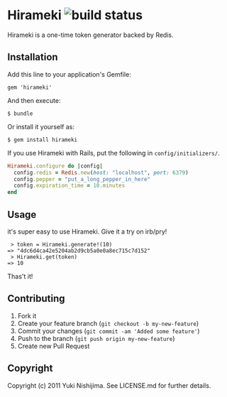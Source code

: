 # Hirameki ![build status](https://secure.travis-ci.org/yuki24/hirameki.png)

Hirameki is a one-time token generator backed by Redis.

## Installation

Add this line to your application's Gemfile:

    gem 'hirameki'

And then execute:

    $ bundle

Or install it yourself as:

    $ gem install hirameki

If you use Hirameki with Rails, put the following in `config/initializers/`.

```ruby
Hirameki.configure do |config|
  config.redis = Redis.new(host: "localhost", port: 6379)
  config.pepper = "put_a_long_pepper_in_here"
  config.expiration_time = 10.minutes
end
```

## Usage

it's super easy to use Hirameki. Give it a try on irb/pry!

```
 > token = Hirameki.generate!(10)
=> "4dc6d4ca42e5204ab2d9cb5a0e0a8ec715c7d152"
 > Hirameki.get(token)
=> 10
```

Thas't it!

## Contributing

1. Fork it
2. Create your feature branch (`git checkout -b my-new-feature`)
3. Commit your changes (`git commit -am 'Added some feature'`)
4. Push to the branch (`git push origin my-new-feature`)
5. Create new Pull Request

## Copyright

Copyright (c) 2011 Yuki Nishijima. See LICENSE.md for further details.

